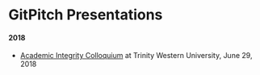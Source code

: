 # GitPitch Presentations

#### 2018
- [Academic Integrity Colloquium](http://bit.ly/gitpitch-ai) at Trinity Western University, June 29, 2018
